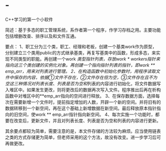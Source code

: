 # -
C++学习的第一个小软件

简述：基于多态的职工管理系统，系作者第一个程序，作学习存档之用。主要功能包括增删改查、排序以及和文件互通。

要点：
1、职工分为三个类，职工、经理和老板，创建一个基类work作为原型，分别建立三个类用public的方式继承基类，再复写基类中的函数，形成多态，来实现不同类型的职能。再创建一个work *类型指针列表，存放work * workers指针来指向这三个类创建的实例化对象。再创建一个指向指针列表的指针，即work ** emp_arr，用来对列表进行管理。
2、在构造函数中初始化参数时，用程序读取文件中保存的内容，依据①文件不存在，②文件存在但为空，③文件存在且不为空这三种情况对列表长度、列表是否为空和*列表的内容进行初始化，将文件数据写入堆区中。如果发生更改，则将更改后的数据再次写入文件。程序推出后再在析构函数中对堆区中的**emp_arr指向的空间进行释放。
3、在保存数据方面，选择每次在需要新增一个文件时，提前指定增加的人数，开辟一个新的空间。并将旧有的数据转移到一个新空间，再在这个基础上新增数据在新空间。最后释放原本指针指向的旧空间，使work ** emp_arr指针指向新空间。
4、每次实施一个功能时，都要在改变后，更新文件，并且对列表长度、列表是否为空和列表的内容进行更新。

其余要点都较为简单，需要注意的是，本文件存储的方法较为麻烦。应当使用链表之类的方式存储更为简单，但老师采用的这个方法，故没有改变。进一步学习后可再做更改。
